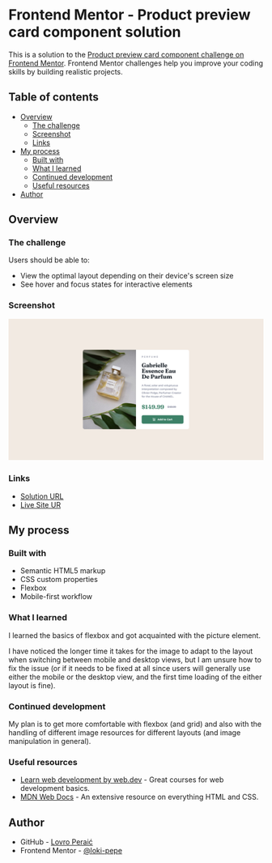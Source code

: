 # Frontend Mentor - Product preview card component solution

This is a solution to the [Product preview card component challenge on Frontend Mentor](https://www.frontendmentor.io/challenges/product-preview-card-component-GO7UmttRfa). Frontend Mentor challenges help you improve your coding skills by building realistic projects. 

## Table of contents

- [Overview](#overview)
  - [The challenge](#the-challenge)
  - [Screenshot](#screenshot)
  - [Links](#links)
- [My process](#my-process)
  - [Built with](#built-with)
  - [What I learned](#what-i-learned)
  - [Continued development](#continued-development)
  - [Useful resources](#useful-resources)
- [Author](#author)

## Overview

### The challenge

Users should be able to:

- View the optimal layout depending on their device's screen size
- See hover and focus states for interactive elements

### Screenshot

![](./screenshot.png)

### Links

- [Solution URL](https://github.com/loki-pepe/recipe-page)
- [Live Site UR](https://loki-pepe.github.io/product-preview-card/)

## My process

### Built with

- Semantic HTML5 markup
- CSS custom properties
- Flexbox
- Mobile-first workflow

### What I learned

I learned the basics of flexbox and got acquainted with the picture element.

I have noticed the longer time it takes for the image to adapt to the layout when switching between mobile and desktop views, but I am unsure how to fix the issue (or if it needs to be fixed at all since users will generally use either the mobile or the desktop view, and the first time loading of the either layout is fine).

### Continued development

My plan is to get more comfortable with flexbox (and grid) and also with the handling of different image resources for different layouts (and image manipulation in general).

### Useful resources

- [Learn web development by web.dev](https://web.dev/learn) - Great courses for web development basics.
- [MDN Web Docs](https://developer.mozilla.org/) - An extensive resource on everything HTML and CSS.

## Author

- GitHub - [Lovro Peraić](https://github.com/loki-pepe)
- Frontend Mentor - [@loki-pepe](https://www.frontendmentor.io/profile/loki-pepe)
